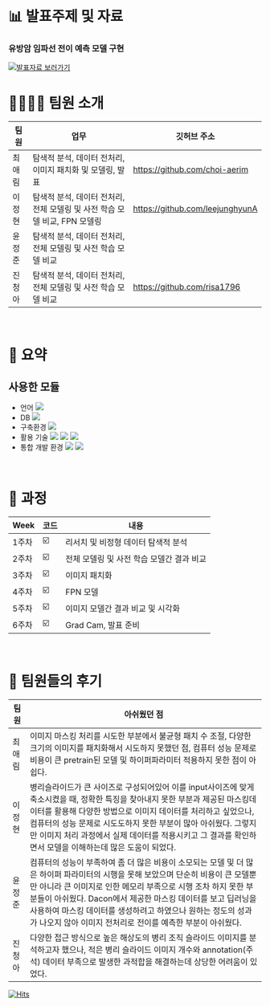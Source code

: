# 📊 발표주제 및 자료
### 유방암 임파선 전이 예측 모델 구현
[![발표자료 보러가기](https://user-images.githubusercontent.com/70292353/210043845-cd3d2fed-fec1-4d35-9be6-38a0a7f6f48f.png "발표자료 보러가기")](https://github.com/leejunghyunA/third_project/blob/6e2aae8208cc583d44d7d4241a169aaa7b5c44a3/2.%20%EA%B2%B0%EA%B3%BC%20PPT/%EC%9C%A0%EB%B0%A9%EC%95%94%20%EC%9E%84%ED%8C%8C%EC%84%A0%20%EC%A0%84%EC%9D%B4%20%EC%98%88%EC%B8%A1%20%EB%AA%A8%EB%8D%B8%20%EA%B5%AC%ED%98%84.pdf)<br/>


# 👩‍👩‍👧‍👧 팀원 소개

| 팀원 | 업무 | 깃허브 주소 |
| ------ | -- | ----------- |
| 최애림 | 탐색적 분석, 데이터 전처리, 이미지 패치화 및 모델링, 발표 | https://github.com/choi-aerim |
| 이정현 | 탐색적 분석, 데이터 전처리, 전체 모델링 및 사전 학습 모델 비교, FPN 모델링 | https://github.com/leejunghyunA |
| 윤정준 | 탐색적 분석, 데이터 전처리, 전체 모델링 및 사전 학습 모델 비교 | |
| 진청아 | 탐색적 분석, 데이터 전처리, 전체 모델링 및 사전 학습 모델 비교 | https://github.com/risa1796 |

<br/>

# 🌱 요약


## 사용한 모듈
- 언어 <img src="https://img.shields.io/badge/python-3776AB?style=flat-square&logo=python&logoColor=white"/>
- DB <img src="https://img.shields.io/badge/oracle-F80000?style=flat-square&logo=oracle&logoColor=white"/> 
- 구축환경 <img src="https://img.shields.io/badge/github-181717?style=flat-square&logo=github&logoColor=white"/> 
- 활용 기술 <img src="https://img.shields.io/badge/Scikit_learn-F7931E?style=flat-square&logo=scikit-learn&logoColor=black"/> <img src="https://img.shields.io/badge/Surprise-3776AB?"/> <img src="https://img.shields.io/badge/Pycaret-3776AB?"/>
- 통합 개발 환경 <img src="https://img.shields.io/badge/Anaconda-44A833?style=flat-square&logo=Anaconda&logoColor=black"/> <img src="https://img.shields.io/badge/Jupyter Notebook-F37626?style=flat-square&logo=Jupyter&logoColor=black"/>

<br/>

# 📣 과정


| Week | 코드 | 내용|
| ------ | -- | ----------- |
| 1주차 | ☑️ | 리서치 및 비정형 데이터 탐색적 분석 |
| 2주차 | ☑️ | 전체 모델링 및 사전 학습 모델간 결과 비교 |
| 3주차 | ☑️ | 이미지 패치화  |
| 4주차 | ☑️ | FPN 모델 |
| 5주차 | ☑️ | 이미지 모델간 결과 비교 및 시각화 |
| 6주차 | ☑️ | Grad Cam, 발표 준비  |

<br/>

# 💬 팀원들의 후기

| 팀원 | 아쉬웠던 점| 
| ------ | -- | 
| 최애림 | 이미지 마스킹 처리를 시도한 부분에서 불균형 패치 수 조절, 다양한 크기의 이미지를 패치화해서 시도하지 못했던 점, 컴퓨터 성능 문제로  비용이 큰 pretrain된 모델 및 하이퍼파라미터 적용하지 못한 점이 아쉽다. | 
| 이정현 | 병리슬라이드가 큰 사이즈로 구성되어있어 이를 input사이즈에 맞게 축소시켰을 때, 정확한 특징을 찾아내지 못한 부분과 제공된 마스킹데이터를 활용해 다양한 방법으로 이미지 데이터를 처리하고 싶었으나, 컴퓨터의 성능 문제로 시도도하지 못한 부분이 많아 아쉬웠다. 그렇지만 이미지 처리 과정에서 실제 데이터를 적용시키고 그 결과를 확인하면서 모델을 이해하는데 많은 도움이 되었다. |
| 윤정준 | 컴퓨터의 성능이 부족하여 좀 더 많은 비용이 소모되는 모델 및 더 많은 하이퍼 파라미터의 시행을 못해 보았으며 단순히 비용이 큰 모델뿐만 아니라 큰 이미지로 인한 메모리 부족으로 시행 조차 하지 못한 부분들이 아쉬웠다. Dacon에서 제공한 마스킹 데이터를 보고 딥러닝을 사용하여 마스킹 데이터를 생성하려고 하였으나 원하는 정도의 성과가 나오지 않아 이미지 전처리로 전이를 예측한 부분이 아쉬웠다.| 
| 진청아 | 다양한 접근 방식으로 높은 해상도의 병리 조직 슬라이드 이미지를 분석하고자 했으나, 적은 병리 슬라이드 이미지 개수와 annotation(주석) 데이터 부족으로 발생한 과적합을 해결하는데 상당한 어려움이 있었다. | 

[![Hits](https://hits.seeyoufarm.com/api/count/incr/badge.svg?url=https%3A%2F%2Fgithub.com%2FleejunghyunA%2Fthird_project&count_bg=%23D54A1C&title_bg=%23555555&icon=myspace.svg&icon_color=%23E7E7E7&title=hits&edge_flat=false)](https://hits.seeyoufarm.com)
